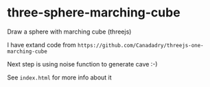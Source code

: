# three-sphere-marching-cube


Draw a sphere with marching cube (threejs)

I have extand code from `https://github.com/Canadadry/threejs-one-marching-cube`

Next step is using noise function to generate cave :-) 

See `index.html` for more info about it
